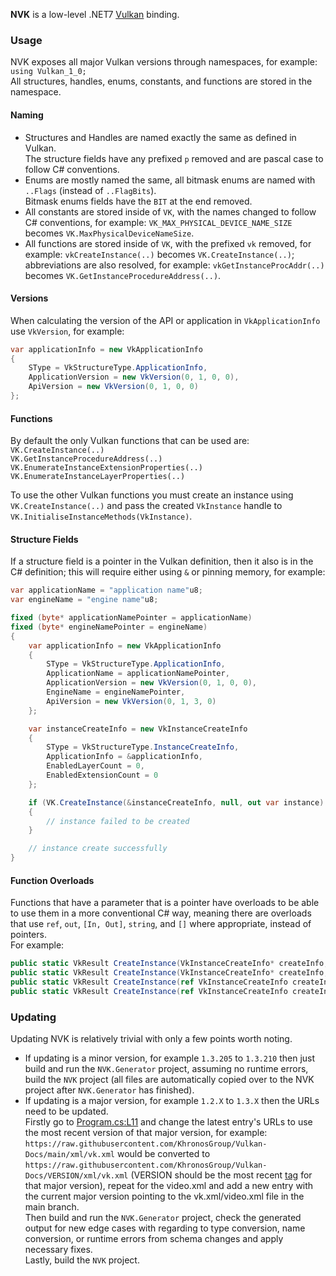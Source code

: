 **NVK** is a low-level .NET7 [Vulkan](https://www.khronos.org/vulkan/) binding.

### Usage
NVK exposes all major Vulkan versions through namespaces, for example: `using Vulkan_1_0;`<br />
All structures, handles, enums, constants, and functions are stored in the namespace.

#### Naming
- Structures and Handles are named exactly the same as defined in Vulkan.<br />
  The structure fields have any prefixed `p` removed and are pascal case to follow C# conventions.
- Enums are mostly named the same, all bitmask enums are named with `..Flags` (instead of `..FlagBits`).<br />
  Bitmask enums fields have the `BIT` at the end removed.
- All constants are stored inside of `VK`, with the names changed to follow C# conventions, for example: `VK_MAX_PHYSICAL_DEVICE_NAME_SIZE` becomes `VK.MaxPhysicalDeviceNameSize`.
- All functions are stored inside of `VK`, with the prefixed `vk` removed, for example: `vkCreateInstance(..)` becomes `VK.CreateInstance(..)`; abbreviations are also resolved, for example: `vkGetInstanceProcAddr(..)` becomes `VK.GetInstanceProcedureAddress(..)`.

#### Versions
When calculating the version of the API or application in `VkApplicationInfo` use `VkVersion`, for example:
```cs
var applicationInfo = new VkApplicationInfo
{
    SType = VkStructureType.ApplicationInfo,
    ApplicationVersion = new VkVersion(0, 1, 0, 0),
    ApiVersion = new VkVersion(0, 1, 0, 0)
};
```

#### Functions
By default the only Vulkan functions that can be used are:<br />
`VK.CreateInstance(..)`<br />
`VK.GetInstanceProcedureAddress(..)`<br />
`VK.EnumerateInstanceExtensionProperties(..)`<br />
`VK.EnumerateInstanceLayerProperties(..)`<br />

To use the other Vulkan functions you must create an instance using `VK.CreateInstance(..)` and pass the created `VkInstance` handle to `VK.InitialiseInstanceMethods(VkInstance)`.

#### Structure Fields
If a structure field is a pointer in the Vulkan definition, then it also is in the C# definition; this will require either using `&` or pinning memory, for example:
```cs
var applicationName = "application name"u8;
var engineName = "engine name"u8;

fixed (byte* applicationNamePointer = applicationName)
fixed (byte* engineNamePointer = engineName)
{
    var applicationInfo = new VkApplicationInfo
    {
        SType = VkStructureType.ApplicationInfo,
        ApplicationName = applicationNamePointer,
        ApplicationVersion = new VkVersion(0, 1, 0, 0),
        EngineName = engineNamePointer,
        ApiVersion = new VkVersion(0, 1, 3, 0)
    };

    var instanceCreateInfo = new VkInstanceCreateInfo
    {
        SType = VkStructureType.InstanceCreateInfo,
        ApplicationInfo = &applicationInfo,
        EnabledLayerCount = 0,
        EnabledExtensionCount = 0
    };

    if (VK.CreateInstance(&instanceCreateInfo, null, out var instance) != VkResult.Success)
    {
        // instance failed to be created
    }

    // instance create successfully
}
```

#### Function Overloads
Functions that have a parameter that is a pointer have overloads to be able to use them in a more conventional C# way, meaning there are overloads that use `ref`, `out`, `[In, Out]`, `string`, and `[]` where appropriate, instead of pointers.<br />
For example:
```cs
public static VkResult CreateInstance(VkInstanceCreateInfo* createInfo, VkAllocationCallbacks* allocator, out VkInstance instance) {}
public static VkResult CreateInstance(VkInstanceCreateInfo* createInfo, ref VkAllocationCallbacks allocator, out VkInstance instance) {}
public static VkResult CreateInstance(ref VkInstanceCreateInfo createInfo, VkAllocationCallbacks* allocator, out VkInstance instance) {}
public static VkResult CreateInstance(ref VkInstanceCreateInfo createInfo, ref VkAllocationCallbacks allocator, out VkInstance instance) {}
```

### Updating
Updating NVK is relatively trivial with only a few points worth noting.<br />
- If updating is a minor version, for example `1.3.205` to `1.3.210` then just build and run the `NVK.Generator` project, assuming no runtime errors, build the `NVK` project (all files are automatically copied over to the NVK project after `NVK.Generator` has finished).<br />
- If updating is a major version, for example `1.2.X` to `1.3.X` then the URLs need to be updated.<br />
Firstly go to [Program.cs:L11](https://github.com/Sonozuki/NVK/blob/f41a5a49c5912fb5362edf830dcd7bce3895e72e/NVK.Generator/Program.cs#L11) and change the latest entry's URLs to use the most recent version of that major version, for example: `https://raw.githubusercontent.com/KhronosGroup/Vulkan-Docs/main/xml/vk.xml` would be converted to `https://raw.githubusercontent.com/KhronosGroup/Vulkan-Docs/VERSION/xml/vk.xml` (VERSION should be the most recent [tag](https://github.com/KhronosGroup/Vulkan-Docs/tags) for that major version), repeat for the video.xml and add a new entry with the current major version pointing to the vk.xml/video.xml file in the main branch.<br />
Then build and run the `NVK.Generator` project, check the generated output for new edge cases with regarding to type conversion, name conversion, or runtime errors from schema changes and apply necessary fixes.<br/>
Lastly, build the `NVK` project.